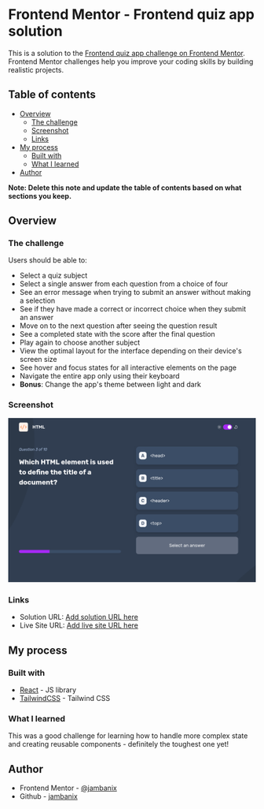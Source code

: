 # Frontend Mentor - Frontend quiz app solution

This is a solution to the [Frontend quiz app challenge on Frontend Mentor](https://www.frontendmentor.io/challenges/frontend-quiz-app-BE7xkzXQnU). Frontend Mentor challenges help you improve your coding skills by building realistic projects. 

## Table of contents

- [Overview](#overview)
  - [The challenge](#the-challenge)
  - [Screenshot](#screenshot)
  - [Links](#links)
- [My process](#my-process)
  - [Built with](#built-with)
  - [What I learned](#what-i-learned)
- [Author](#author)

**Note: Delete this note and update the table of contents based on what sections you keep.**

## Overview

### The challenge

Users should be able to:

- Select a quiz subject
- Select a single answer from each question from a choice of four
- See an error message when trying to submit an answer without making a selection
- See if they have made a correct or incorrect choice when they submit an answer
- Move on to the next question after seeing the question result
- See a completed state with the score after the final question
- Play again to choose another subject
- View the optimal layout for the interface depending on their device's screen size
- See hover and focus states for all interactive elements on the page
- Navigate the entire app only using their keyboard
- **Bonus**: Change the app's theme between light and dark

### Screenshot

![preview](./preview.png)

### Links

- Solution URL: [Add solution URL here](https://github.com/jambanix/frontendmentor_frontend-quiz-app)
- Live Site URL: [Add live site URL here](https://jambanix.github.io/frontendmentor_frontend-quiz-app/)

## My process

### Built with

- [React](https://reactjs.org/) - JS library
- [TailwindCSS](https://tailwindcss.com) - Tailwind CSS

### What I learned

This was a good challenge for learning how to handle more complex state and creating reusable components - definitely the toughest one yet!

## Author

- Frontend Mentor - [@jambanix](https://www.frontendmentor.io/profile/jambanix)
- Github - [jambanix](https://github.com/jambanix)
